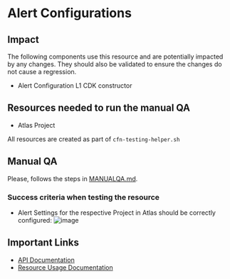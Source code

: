 # Alert Configurations 

## Impact 
The following components use this resource and are potentially impacted by any changes. They should also be validated to ensure the changes do not cause a regression.
 - Alert Configuration L1 CDK constructor


## Resources needed to run the manual QA
- Atlas Project

All resources are created as part of `cfn-testing-helper.sh`

## Manual QA
Please, follows the steps in [MANUALQA.md](../../../MANUALQA.md).


### Success criteria when testing the resource
- Alert Settings for the respective Project in Atlas should be correctly configured:
![image](https://user-images.githubusercontent.com/5663078/226870968-9ef8ae46-b0cf-462b-ac62-7229d2d79ac0.png)

## Important Links
- [API Documentation](https://www.mongodb.com/docs/atlas/reference/api-resources-spec/#tag/Alert-Configurations/operation/listAlertConfigurations)
- [Resource Usage Documentation](https://www.mongodb.com/docs/atlas/configure-alerts/#configure-an-alert)